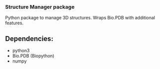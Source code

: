 

### Structure Manager package
Python package to manage 3D structures. Wraps Bio.PDB with additional features.

## Dependencies:
* python3
* Bio.PDB (Biopython)
* numpy
